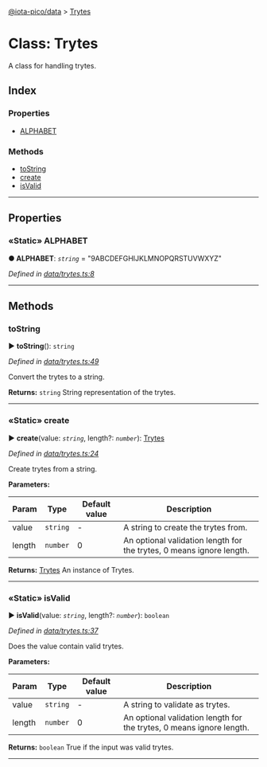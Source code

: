 [@iota-pico/data](../README.md) > [Trytes](../classes/trytes.md)



# Class: Trytes


A class for handling trytes.

## Index

### Properties

* [ALPHABET](trytes.md#alphabet)


### Methods

* [toString](trytes.md#tostring)
* [create](trytes.md#create)
* [isValid](trytes.md#isvalid)



---
## Properties
<a id="alphabet"></a>

### «Static» ALPHABET

**●  ALPHABET**:  *`string`*  = "9ABCDEFGHIJKLMNOPQRSTUVWXYZ"

*Defined in [data/trytes.ts:8](https://github.com/iotaeco/iota-pico-data/blob/1a4e842/src/data/trytes.ts#L8)*





___


## Methods
<a id="tostring"></a>

###  toString

► **toString**(): `string`



*Defined in [data/trytes.ts:49](https://github.com/iotaeco/iota-pico-data/blob/1a4e842/src/data/trytes.ts#L49)*



Convert the trytes to a string.




**Returns:** `string`
String representation of the trytes.






___

<a id="create"></a>

### «Static» create

► **create**(value: *`string`*, length?: *`number`*): [Trytes](trytes.md)



*Defined in [data/trytes.ts:24](https://github.com/iotaeco/iota-pico-data/blob/1a4e842/src/data/trytes.ts#L24)*



Create trytes from a string.


**Parameters:**

| Param | Type | Default value | Description |
| ------ | ------ | ------ | ------ |
| value | `string`  | - |   A string to create the trytes from. |
| length | `number`  | 0 |   An optional validation length for the trytes, 0 means ignore length. |





**Returns:** [Trytes](trytes.md)
An instance of Trytes.






___

<a id="isvalid"></a>

### «Static» isValid

► **isValid**(value: *`string`*, length?: *`number`*): `boolean`



*Defined in [data/trytes.ts:37](https://github.com/iotaeco/iota-pico-data/blob/1a4e842/src/data/trytes.ts#L37)*



Does the value contain valid trytes.


**Parameters:**

| Param | Type | Default value | Description |
| ------ | ------ | ------ | ------ |
| value | `string`  | - |   A string to validate as trytes. |
| length | `number`  | 0 |   An optional validation length for the trytes, 0 means ignore length. |





**Returns:** `boolean`
True if the input was valid trytes.






___


